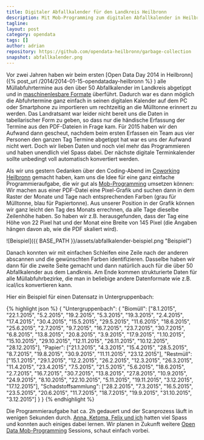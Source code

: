 ```yaml
---
title: Digitaler Abfallkalender für den Landkreis Heilbronn 
description: Mit Mob-Programming zum digitalen Abfallkalender in Heilbronn
tagline:
layout: post
category: opendata
tags: []
author: adrian
repository: https://github.com/opendata-heilbronn/garbage-collection
snapshot: abfallkalender.png
---
```


Vor zwei Jahren haben wir beim ersten [Open Data Day 2014 in Heilbronn]({% post_url /2014/2014-01-15-opendataday-heilbronn %} ) 
alle Müllabfuhrtermine aus den über 50 Abfallkalender
im Landkreis abgetippt und in [maschinenlesbare Formate](http://recycling.gonam.de/kalender/) überführt. Dadurch war es dann möglich die Abfuhrtermine ganz einfach
in seinen digitalen Kalender auf dem PC oder Smartphone zu importieren um rechtzeitig an die Mülltonne erinnert zu werden.
Das Landratsamt war leider nicht bereit uns die Daten in tabellarischer Form zu geben, so dass nur die händische Erfassung 
der Termine aus den PDF-Dateien in Frage kam.
Für 2015 haben wir den Aufwand dann gescheut, nachdem beim ersten Erfassen ein Team aus vier Personen den ganzen Tag 
Termine abgetippt hat war es uns der Aufwand nicht wert.
Doch wir lieben Daten und noch viel mehr das Programmieren und haben unendlich viel Spass dabei. Der nächste 
digitale Terminkalender sollte unbedingt voll automatisch konvertiert werden.

Als wir uns gestern Gedanken über den Coding-Abend im [Coworking Heilbronn](http://coworking-heilbronn.org) gemacht haben, kam uns die Idee für eine
ganz einfache Programmieraufgabe, die wir gut als [Mob-Programming](https://en.wikipedia.org/wiki/Mob_programming) umsetzen können: Wir machen aus einer PDF-Datei
eine Pixel-Grafik und suchen dann in dem Raster der Monate und Tage nach entsprechenden Farben (grau für Mülltonne, blau
für Papiertonne). Aus unserer Position in der Grafik können wir ganz leicht den Tag des Monats errechnen, da alle Tage
dieselbe Zeilenhöhe haben. So haben wir z.B. herausgefunden, dass der Tag eine Höhe von 22 Pixel hat und der Monat eine
Breite von 145 Pixel (die Angaben hängen davon ab, wie die PDF skaliert wird).

![Beispiel]({{ BASE_PATH }}/assets/abfallkalender-beispiel.png "Beispiel")

Danach konnten wir mit einfachen Schleifen eine Zeile nach der anderen abscannen und die gewünschten Farben identifizieren.
Dasselbe haben wir dann für die zweite Seite gemacht und dann natürlich auch für die über 50 Abfallkalender aus 
dem Landkreis.
Am Ende kommen strukturierte Daten für alle Müllabfuhrbezirke, die man in beliebige andere Datenformate wie z.B. ical/ics konvertieren kann.

Hier ein Beispiel für einen Datensatz in Untergruppenbach: 

{% highlight json  %}
{
    "Untergruppenbach": {
        "Biomüll": ["8.1.2015", "22.1.2015", "5.2.2015", "19.2.2015", "5.3.2015", "19.3.2015", "2.4.2015", "17.4.2015", "30.4.2015", "15.5.2015", "29.5.2015", "11.6.2015", "18.6.2015", "25.6.2015", "2.7.2015", "9.7.2015", "16.7.2015", "23.7.2015", "30.7.2015", "6.8.2015", "13.8.2015", "20.8.2015", "3.9.2015", "17.9.2015", "1.10.2015", "15.10.2015", "29.10.2015", "12.11.2015", "26.11.2015", "10.12.2015", "28.12.2015"],
        "Papier": ["21.1.2015", "4.3.2015", "15.4.2015", "28.5.2015", "8.7.2015", "19.8.2015", "30.9.2015", "11.11.2015", "23.12.2015"],
        "Restmüll": ["15.1.2015", "29.1.2015", "12.2.2015", "26.2.2015", "12.3.2015", "26.3.2015", "11.4.2015", "23.4.2015", "7.5.2015", "21.5.2015", "5.6.2015", "18.6.2015", "2.7.2015", "16.7.2015", "30.7.2015", "13.8.2015", "27.8.2015", "10.9.2015", "24.9.2015", "8.10.2015", "22.10.2015", "5.11.2015", "19.11.2015", "3.12.2015", "17.12.2015"],
        "Schadstoffsammlung": ["28.2.2015", "7.3.2015", "16.5.2015", "23.5.2015", "20.6.2015", "11.7.2015", "18.7.2015", "19.9.2015", "31.10.2015", "3.12.2015"]
    }
}
{% endhighlight %}

Die Programmieraufgabe hat ca. 2h gedauert und der Scanprozess läuft in wenigen Sekunden durch. [Anna, Ketoma, Felix 
und ich](http://codefor.de/heilbronn/#members) hatten viel Spass und konnten auch einiges dabei lernen.
Wir planen in Zukunft weitere [Open Data Mob-Programming](http://www.meetup.com/de/OK-Lab-Heilbronn) Sessions, schaut einfach vorbei.
